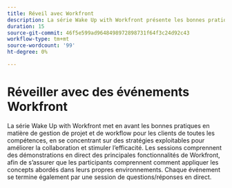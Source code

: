 ```yaml
---
title: Réveil avec Workfront
description: La série Wake Up with Workfront présente les bonnes pratiques en matière de gestion de projet et de workflow pour tous les niveaux de compétence, avec des stratégies exploitables, des démonstrations en direct des fonctionnalités clés de Workfront et une session de questions/réponses finale.
duration: 15
source-git-commit: 46f5e599ad9648498972898731f64f3c24d92c43
workflow-type: tm+mt
source-wordcount: '99'
ht-degree: 0%

---
```


# Réveiller avec des événements Workfront

La série Wake Up with Workfront met en avant les bonnes pratiques en matière de gestion de projet et de workflow pour les clients de toutes les compétences, en se concentrant sur des stratégies exploitables pour améliorer la collaboration et stimuler l’efficacité. Les sessions comprennent des démonstrations en direct des principales fonctionnalités de Workfront, afin de s’assurer que les participants comprennent comment appliquer les concepts abordés dans leurs propres environnements. Chaque événement se termine également par une session de questions/réponses en direct.


<!-- CARDS

* activity-log.md {cta  = Watch event}

-->
